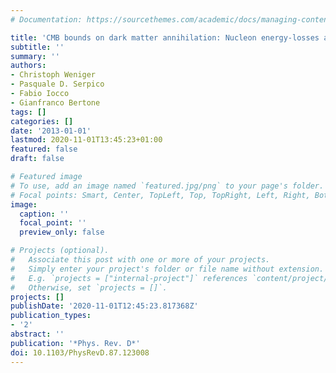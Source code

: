```yaml
---
# Documentation: https://sourcethemes.com/academic/docs/managing-content/

title: 'CMB bounds on dark matter annihilation: Nucleon energy-losses after recombination'
subtitle: ''
summary: ''
authors:
- Christoph Weniger
- Pasquale D. Serpico
- Fabio Iocco
- Gianfranco Bertone
tags: []
categories: []
date: '2013-01-01'
lastmod: 2020-11-01T13:45:23+01:00
featured: false
draft: false

# Featured image
# To use, add an image named `featured.jpg/png` to your page's folder.
# Focal points: Smart, Center, TopLeft, Top, TopRight, Left, Right, BottomLeft, Bottom, BottomRight.
image:
  caption: ''
  focal_point: ''
  preview_only: false

# Projects (optional).
#   Associate this post with one or more of your projects.
#   Simply enter your project's folder or file name without extension.
#   E.g. `projects = ["internal-project"]` references `content/project/deep-learning/index.md`.
#   Otherwise, set `projects = []`.
projects: []
publishDate: '2020-11-01T12:45:23.817368Z'
publication_types:
- '2'
abstract: ''
publication: '*Phys. Rev. D*'
doi: 10.1103/PhysRevD.87.123008
---
```

